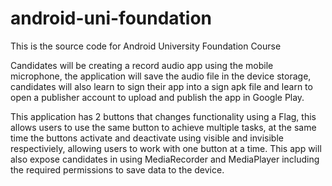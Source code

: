 # android-uni-foundation
This is the source code for Android University Foundation Course

Candidates will be creating a record audio app using the mobile microphone, the application will save the audio file in the device storage, candidates will also learn to sign their app into a sign apk file and learn to open a publisher account to upload and publish the app in Google Play.

This application has 2 buttons that changes functionality using a Flag, this allows users to use the same button to achieve multiple tasks, at the same time the buttons activate and deactivate using visible and invisible respectiviely, allowing users to work with one button at a time. This app will also expose candidates in using MediaRecorder and MediaPlayer including the required permissions to save data to the device.